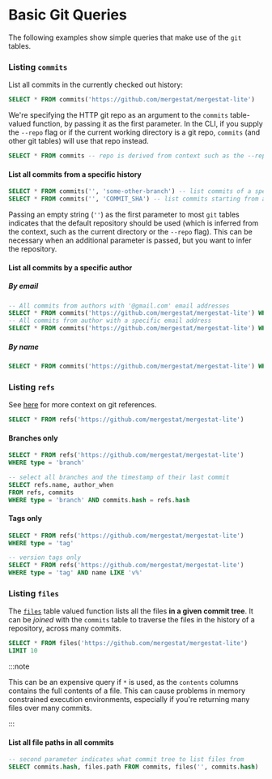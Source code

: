 # Basic Git Queries

The following examples show simple queries that make use of the `git` tables.

### Listing `commits`

List all commits in the currently checked out history:

```sql
SELECT * FROM commits('https://github.com/mergestat/mergestat-lite')
```

We're specifying the HTTP git repo as an argument to the `commits` table-valued function, by passing it as the first parameter.
In the CLI, if you supply the `--repo` flag or if the current working directory is a git repo, `commits` (and other git tables) will use that repo instead.


```sql
SELECT * FROM commits -- repo is derived from context such as the --repo flag or the current directory
```

#### List all commits from a specific history

```sql
SELECT * FROM commits('', 'some-other-branch') -- list commits of a specific branch
SELECT * FROM commits('', 'COMMIT_SHA') -- list commits starting from a commit hash
```

Passing an empty string (`''`) as the first parameter to most `git` tables indicates that the default repository should be used (which is inferred from the context, such as the current directory or the `--repo` flag).
This can be necessary when an additional parameter is passed, but you want to infer the repository.

#### List all commits by a specific author

##### By email

```sql
-- All commits from authors with '@gmail.com' email addresses
SELECT * FROM commits('https://github.com/mergestat/mergestat-lite') WHERE author_email LIKE '%@gmail.com'
-- All commits from author with a specific email address
SELECT * FROM commits('https://github.com/mergestat/mergestat-lite') WHERE author_email = 'someone@example.com'
```

##### By name

```sql
SELECT * FROM commits('https://github.com/mergestat/mergestat-lite') WHERE author_name LIKE '%Patrick%'
```

### Listing `refs`

See [here](https://git-scm.com/book/en/v2/Git-Internals-Git-References) for more context on git references.

```sql
SELECT * FROM refs('https://github.com/mergestat/mergestat-lite')
```

####  Branches only

```sql
SELECT * FROM refs('https://github.com/mergestat/mergestat-lite')
WHERE type = 'branch'
```

```sql
-- select all branches and the timestamp of their last commit
SELECT refs.name, author_when
FROM refs, commits
WHERE type = 'branch' AND commits.hash = refs.hash
```

#### Tags only

```sql
SELECT * FROM refs('https://github.com/mergestat/mergestat-lite')
WHERE type = 'tag'
```

```sql
-- version tags only
SELECT * FROM refs('https://github.com/mergestat/mergestat-lite')
WHERE type = 'tag' AND name LIKE 'v%'
```

### Listing `files`

The [`files`](/reference/git-tables#files) table valued function lists all the files **in a given commit tree**.
It can be *joined* with the `commits` table to traverse the files in the history of a repository, across many commits.

```sql
SELECT * FROM files('https://github.com/mergestat/mergestat-lite')
LIMIT 10
```

:::note

This can be an expensive query if `*` is used, as the `contents` columns contains the full contents of a file.
This can cause problems in memory constrained execution environments, especially if you're returning many files over many commits.

:::


#### List all file paths in all commits

```sql
-- second parameter indicates what commit tree to list files from
SELECT commits.hash, files.path FROM commits, files('', commits.hash)
```

<!-- TODO(patrickdevivo) stats table -->
<!-- TODO(patrickdevivo) blame table -->
